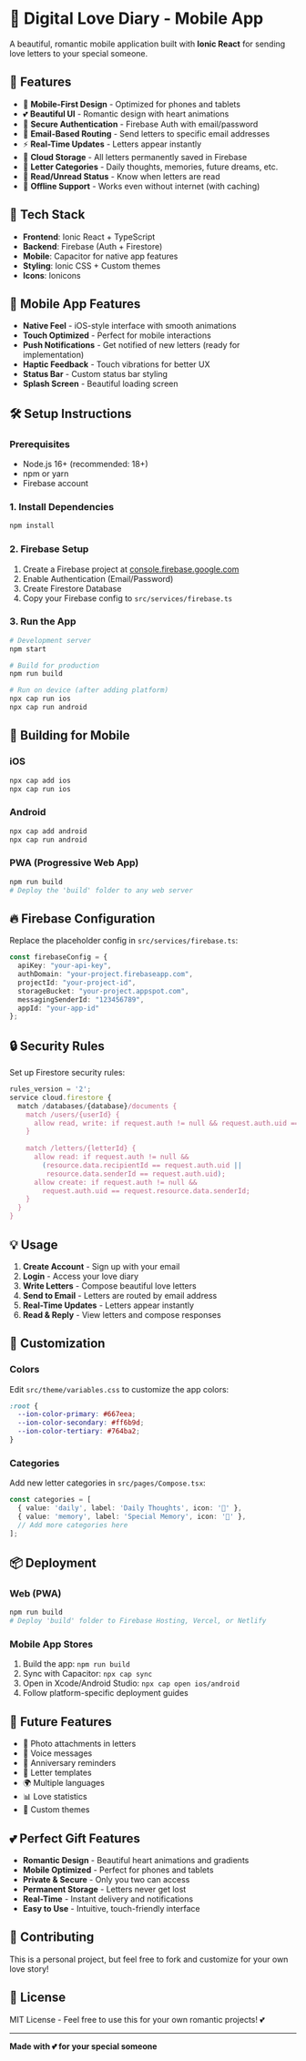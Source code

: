 # 💌 Digital Love Diary - Mobile App

A beautiful, romantic mobile application built with **Ionic React** for sending love letters to your special someone.

## 🌟 Features

- 📱 **Mobile-First Design** - Optimized for phones and tablets
- 💕 **Beautiful UI** - Romantic design with heart animations
- 🔐 **Secure Authentication** - Firebase Auth with email/password
- 📧 **Email-Based Routing** - Send letters to specific email addresses
- ⚡ **Real-Time Updates** - Letters appear instantly
- 💾 **Cloud Storage** - All letters permanently saved in Firebase
- 📖 **Letter Categories** - Daily thoughts, memories, future dreams, etc.
- 👀 **Read/Unread Status** - Know when letters are read
- 🔄 **Offline Support** - Works even without internet (with caching)

## 🚀 Tech Stack

- **Frontend**: Ionic React + TypeScript
- **Backend**: Firebase (Auth + Firestore)
- **Mobile**: Capacitor for native app features
- **Styling**: Ionic CSS + Custom themes
- **Icons**: Ionicons

## 📱 Mobile App Features

- **Native Feel** - iOS-style interface with smooth animations
- **Touch Optimized** - Perfect for mobile interactions
- **Push Notifications** - Get notified of new letters (ready for implementation)
- **Haptic Feedback** - Touch vibrations for better UX
- **Status Bar** - Custom status bar styling
- **Splash Screen** - Beautiful loading screen

## 🛠️ Setup Instructions

### Prerequisites
- Node.js 16+ (recommended: 18+)
- npm or yarn
- Firebase account

### 1. Install Dependencies
```bash
npm install
```

### 2. Firebase Setup
1. Create a Firebase project at [console.firebase.google.com](https://console.firebase.google.com)
2. Enable Authentication (Email/Password)
3. Create Firestore Database
4. Copy your Firebase config to `src/services/firebase.ts`

### 3. Run the App
```bash
# Development server
npm start

# Build for production
npm run build

# Run on device (after adding platform)
npx cap run ios
npx cap run android
```

## 📱 Building for Mobile

### iOS
```bash
npx cap add ios
npx cap run ios
```

### Android
```bash
npx cap add android
npx cap run android
```

### PWA (Progressive Web App)
```bash
npm run build
# Deploy the 'build' folder to any web server
```

## 🔥 Firebase Configuration

Replace the placeholder config in `src/services/firebase.ts`:

```typescript
const firebaseConfig = {
  apiKey: "your-api-key",
  authDomain: "your-project.firebaseapp.com",
  projectId: "your-project-id",
  storageBucket: "your-project.appspot.com",
  messagingSenderId: "123456789",
  appId: "your-app-id"
};
```

## 🔒 Security Rules

Set up Firestore security rules:

```javascript
rules_version = '2';
service cloud.firestore {
  match /databases/{database}/documents {
    match /users/{userId} {
      allow read, write: if request.auth != null && request.auth.uid == userId;
    }
    
    match /letters/{letterId} {
      allow read: if request.auth != null && 
        (resource.data.recipientId == request.auth.uid || 
         resource.data.senderId == request.auth.uid);
      allow create: if request.auth != null && 
        request.auth.uid == request.resource.data.senderId;
    }
  }
}
```

## 💡 Usage

1. **Create Account** - Sign up with your email
2. **Login** - Access your love diary
3. **Write Letters** - Compose beautiful love letters
4. **Send to Email** - Letters are routed by email address
5. **Real-Time Updates** - Letters appear instantly
6. **Read & Reply** - View letters and compose responses

## 🎨 Customization

### Colors
Edit `src/theme/variables.css` to customize the app colors:

```css
:root {
  --ion-color-primary: #667eea;
  --ion-color-secondary: #ff6b9d;
  --ion-color-tertiary: #764ba2;
}
```

### Categories
Add new letter categories in `src/pages/Compose.tsx`:

```typescript
const categories = [
  { value: 'daily', label: 'Daily Thoughts', icon: '💭' },
  { value: 'memory', label: 'Special Memory', icon: '💝' },
  // Add more categories here
];
```

## 📦 Deployment

### Web (PWA)
```bash
npm run build
# Deploy 'build' folder to Firebase Hosting, Vercel, or Netlify
```

### Mobile App Stores
1. Build the app: `npm run build`
2. Sync with Capacitor: `npx cap sync`
3. Open in Xcode/Android Studio: `npx cap open ios/android`
4. Follow platform-specific deployment guides

## 🔮 Future Features

- 📸 Photo attachments in letters
- 🎵 Voice messages
- 📅 Anniversary reminders
- 💌 Letter templates
- 🌍 Multiple languages
- 📊 Love statistics
- 🎨 Custom themes

## 💕 Perfect Gift Features

- **Romantic Design** - Beautiful heart animations and gradients
- **Mobile Optimized** - Perfect for phones and tablets
- **Private & Secure** - Only you two can access
- **Permanent Storage** - Letters never get lost
- **Real-Time** - Instant delivery and notifications
- **Easy to Use** - Intuitive, touch-friendly interface

## 🤝 Contributing

This is a personal project, but feel free to fork and customize for your own love story!

## 📄 License

MIT License - Feel free to use this for your own romantic projects! 💕

---

**Made with 💕 for your special someone**
